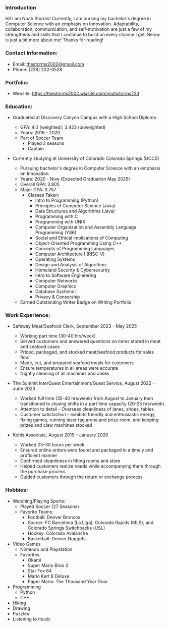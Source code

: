 ### Introduction
  Hi! I am Noah Storms! Currently, I am pursing my bachelor's degree in Computer Science with an emphasis on Innovation. Adaptability, collaboration, communication, and self-motivation are just a few of my strengthens and skills that I continue to build on every chance I get. Below is just a bit more about me! Thanks for reading!
### Contact Information:
- Email: thestorms2002@gmail.com
- Phone: (239) 222-0528
### Portfolio:
- Website: https://thestorms2002.wixsite.com/noahstorms723

### Education:
  - Graduated at Discovery Canyon Campus with a High School Diploma
      - GPA: 4.0 (weighted); 3.423 (unweighted)
      - Years: 2016 - 2020
      - Part of Soccer Team
        - Played 2 seasons
        - Captain
        
  - Currently studying at University of Colorado Colorado Springs (UCCS)
      - Pursuing bachelor's degree in Computer Science with an emphasis on Innovation
      - Years: 2020 - Now (Expected Graduation May 2025)
      - Overall GPA: 3.805
      - Major GPA: 3.757
        - Classes Taken:
          - Intro to Programming (Python)
          - Principles of Computer Science (Java)
          - Data Structures and Algorithms (Java)
          - Programming with C
          - Programming with UNIX
          - Computer Organization and Assembly Language Programming (Y86)
          - Social and Ethical Implications of Computing
          - Object-Oriented Programming Using C++
          - Concepts of Programming Languages
          - Computer Architecture I (RISC-V)
          - Operating Systems
          - Design and Analysis of Algorithms
          - Homeland Security & Cybersecurity
          - Intro to Software Engineering
          - Computer Networks
          - Computer Graphics
          - Database Systems I 
          - Privacy & Censorship 
      - Earned Outstanding Writer Badge on Writing Portfolio

### Work Experience:
  - Safeway Meat/Seafood Clerk, September 2023 – May 2025
    - Working part time (30-40 hrs/week)
    - Served customers and answered questions on items stored in meat and seafood cases
    - Priced, packaged, and stocked meat/seafood products for sales floor
    - Made, cut, and prepared seafood meals for customers
    - Ensure temperatures in all areas were accurate
    - Nightly cleaning of all machines and cases
      
  - The Summit InterQuest Entertainment/Guest Service, August 2022 – June 2023
    - Worked full time (35-40 hrs/week) from August to January then transitioned to closing shifts in a part time capacity (20-25 hrs/week)
    - Attention to detail - Oversees cleanliness of lanes, shoes, tables
    - Customer satisfaction - exhibits friendly and enthusiastic energy, fixing games, running laser tag arena and prize room, and keeping prizes and claw machines stocked
      
  - Kohls Associate, August 2019 – January 2020
    - Worked 25–30 hours per week
    - Ensured online orders were found and packaged in a timely and proficient manner
    - Confirmed cleanliness in fitting rooms and store
    - Helped customers realize needs while accompanying them through the purchase process
    - Guided customers through the return or exchange process 

### Hobbies:
  - Watching/Playing Sports:
      - Played Soccer (27 Seasons)
      - Favorite Teams:
          - Football: Denver Broncos
          - Soccer: FC Barcelona (La Liga), Colorado Rapids (MLS), and Colorado Springs Switchbacks (USL)
          - Hockey: Colorado Avalanche
          - Basketball: Denver Nuggets
  - Video Games
      - Nintendo and Playstation
      - Favorites:
          - Okami
          - Super Mario Bros 3
          - Star Fox 64
          - Mario Kart 8 Deluxe
          - Paper Mario: The Thousand Year Door
  - Programming
      - Python
      - C++
  - Hiking
  - Drawing
  - Puzzles
  - Listening to music



<!--
**storms421/storms421** is a ✨ _special_ ✨ repository because its `README.md` (this file) appears on your GitHub profile.

Here are some ideas to get you started:

- 🔭 I’m currently working on ...
- 🌱 I’m currently learning ...
- 👯 I’m looking to collaborate on ...
- 🤔 I’m looking for help with ...
- 💬 Ask me about ...
- 📫 How to reach me: ...
- 😄 Pronouns: ...
- ⚡ Fun fact: ...
-->

